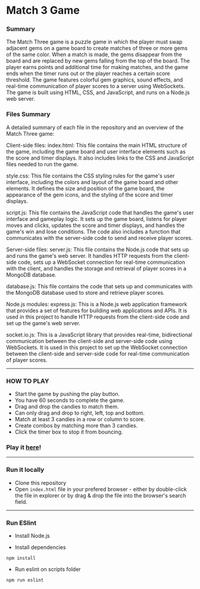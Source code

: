 # Match 3 Game
### Summary
The Match Three game is a puzzle game in which the player must swap adjacent gems on a game board to create matches of three or more gems of the same color. When a match is made, the gems disappear from the board and are replaced by new gems falling from the top of the board. The player earns points and additional time for making matches, and the game ends when the timer runs out or the player reaches a certain score threshold. The game features colorful gem graphics, sound effects, and real-time communication of player scores to a server using WebSockets. The game is built using HTML, CSS, and JavaScript, and runs on a Node.js web server.

### Files Summary
A detailed summary of each file in the repository and an overview of the Match Three game:

Client-side files:
index.html: This file contains the main HTML structure of the game, including the game board and user interface elements such as the score and timer displays. It also includes links to the CSS and JavaScript files needed to run the game.

style.css: This file contains the CSS styling rules for the game's user interface, including the colors and layout of the game board and other elements. It defines the size and position of the game board, the appearance of the gem icons, and the styling of the score and timer displays.

script.js: This file contains the JavaScript code that handles the game's user interface and gameplay logic. It sets up the game board, listens for player moves and clicks, updates the score and timer displays, and handles the game's win and lose conditions. The code also includes a function that communicates with the server-side code to send and receive player scores.

Server-side files:
server.js: This file contains the Node.js code that sets up and runs the game's web server. It handles HTTP requests from the client-side code, sets up a WebSocket connection for real-time communication with the client, and handles the storage and retrieval of player scores in a MongoDB database.

database.js: This file contains the code that sets up and communicates with the MongoDB database used to store and retrieve player scores.

Node.js modules:
express.js: This is a Node.js web application framework that provides a set of features for building web applications and APIs. It is used in this project to handle HTTP requests from the client-side code and set up the game's web server.

socket.io.js: This is a JavaScript library that provides real-time, bidirectional communication between the client-side and server-side code using WebSockets. It is used in this project to set up the WebSocket connection between the client-side and server-side code for real-time communication of player scores.


---

### HOW TO PLAY

- Start the game by pushing the play button.
- You have 60 seconds to complete the game.
- Drag and drop the candies to match them.
- Can only drag and drop to right, left, top and bottom.
- Match at least 3 candies in a row or column to score.
- Create combos by matching more than 3 candies.
- Click the timer box to stop it from bouncing.

### Play it [here]( https://saikiran2904.github.io/Puzzle-Rush-Game1/)!

---

### Run it locally
- Clone this repository 
- Open `index.html` file in your prefered browser - either by double-click the file in explorer or by drag & drop the file into the browser's search field.

---

### Run ESlint

- Install Node.js

- Install dependencies

```
npm install
```

- Run eslint on scripts folder

```
npm run eslint
```

